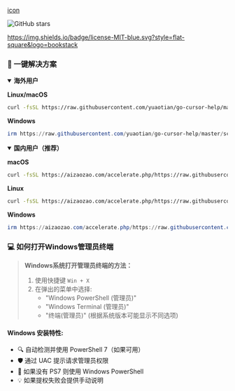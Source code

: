 [icon](https://ooo.0x0.ooo/2025/01/16/OGa226.jpg)

![GitHub stars](https://img.shields.io/github/stars/tianhukj/c--.svg?style=social)

https://img.shields.io/badge/license-MIT-blue.svg?style=flat-square&logo=bookstack


### 🚀 一键解决方案

<details open>
<summary><b>海外用户</b></summary>

**Linux/macOS**
```bash
curl -fsSL https://raw.githubusercontent.com/yuaotian/go-cursor-help/master/scripts/install.sh | sudo bash
```

**Windows**
```powershell
irm https://raw.githubusercontent.com/yuaotian/go-cursor-help/master/scripts/install.ps1 | iex
```
</details>

<details open>
<summary><b>国内用户（推荐）</b></summary>

**macOS**
```bash
curl -fsSL https://aizaozao.com/accelerate.php/https://raw.githubusercontent.com/yuaotian/go-cursor-help/refs/heads/master/scripts/run/cursor_mac_id_modifier.sh | sudo bash
```

**Linux**
```bash
curl -fsSL https://aizaozao.com/accelerate.php/https://raw.githubusercontent.com/yuaotian/go-cursor-help/refs/heads/master/scripts/run/cursor_linux_id_modifier.sh | sudo bash
```

**Windows**
```powershell
irm https://aizaozao.com/accelerate.php/https://raw.githubusercontent.com/yuaotian/go-cursor-help/refs/heads/master/scripts/run/cursor_win_id_modifier.ps1 | iex
```
</details>

### 💻 如何打开Windows管理员终端

> **Windows系统打开管理员终端的方法：**
> 1. 使用快捷键 `Win + X`
> 2. 在弹出的菜单中选择:
>    - "Windows PowerShell (管理员)" 
>    - "Windows Terminal (管理员)"
>    - "终端(管理员)"
>    (根据系统版本可能显示不同选项)

#### Windows 安装特性:
- 🔍 自动检测并使用 PowerShell 7（如果可用）
- 🛡️ 通过 UAC 提示请求管理员权限
- 📝 如果没有 PS7 则使用 Windows PowerShell
- 💡 如果提权失败会提供手动说明

